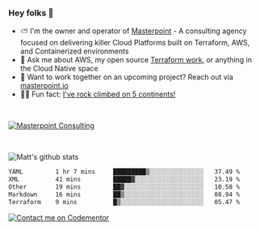 

### Hey folks 👋



- ⛅️ I'm the owner and operator of [Masterpoint](https://masterpoint.io) - A consulting agency focused on delivering killer Cloud Platforms built on Terraform, AWS, and Containerized environments
- 💬 Ask me about AWS, my open source [Terraform work](https://github.com/masterpointio?q=terraform&type=&language=hcl), or anything in the Cloud Native space
- 🔨 Want to work together on an upcoming project? Reach out via [masterpoint.io](https://masterpoint.io)
- 🧗‍♂️ Fun fact: [I've rock climbed on 5 continents!](https://www.rockandice.com/videos/weekend-whippers/weekend-whipper-gunning-for-it-on-south-six-shooter/)

<br>


[![Masterpoint Consulting](https://masterpoint-public.s3.us-west-2.amazonaws.com/Logo-medium.png)](https://masterpoint.io)

<br>

![Matt's github stats](https://github-readme-stats.vercel.app/api?username=Gowiem&count_private=true&theme=cobalt&show_icons=true)

<!--START_SECTION:waka-->

```txt
YAML         1 hr 7 mins     █████████▒░░░░░░░░░░░░░░░   37.49 %
XML          41 mins         █████▓░░░░░░░░░░░░░░░░░░░   23.19 %
Other        19 mins         ██▓░░░░░░░░░░░░░░░░░░░░░░   10.58 %
Markdown     16 mins         ██▒░░░░░░░░░░░░░░░░░░░░░░   08.94 %
Terraform    9 mins          █▒░░░░░░░░░░░░░░░░░░░░░░░   05.47 %
```

<!--END_SECTION:waka-->

[![Contact me on Codementor](https://www.codementor.io/m-badges/gowiem/find-me-on-cm-b.svg)](https://www.codementor.io/@gowiem?refer=badge)
